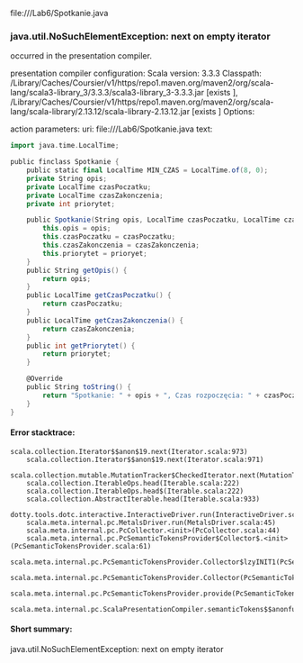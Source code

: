 file://<WORKSPACE>/Lab6/Spotkanie.java
### java.util.NoSuchElementException: next on empty iterator

occurred in the presentation compiler.

presentation compiler configuration:
Scala version: 3.3.3
Classpath:
<HOME>/Library/Caches/Coursier/v1/https/repo1.maven.org/maven2/org/scala-lang/scala3-library_3/3.3.3/scala3-library_3-3.3.3.jar [exists ], <HOME>/Library/Caches/Coursier/v1/https/repo1.maven.org/maven2/org/scala-lang/scala-library/2.13.12/scala-library-2.13.12.jar [exists ]
Options:



action parameters:
uri: file://<WORKSPACE>/Lab6/Spotkanie.java
text:
```scala
import java.time.LocalTime;

public finclass Spotkanie {
    public static final LocalTime MIN_CZAS = LocalTime.of(8, 0);
    private String opis;
    private LocalTime czasPoczatku;
    private LocalTime czasZakonczenia;
    private int priorytet;

    public Spotkanie(String opis, LocalTime czasPoczatku, LocalTime czasZakonczenia, int prioryet) {
        this.opis = opis;
        this.czasPoczatku = czasPoczatku;
        this.czasZakonczenia = czasZakonczenia;
        this.priorytet = prioryet;
    }
    public String getOpis() {
        return opis;
    }
    public LocalTime getCzasPoczatku() {
        return czasPoczatku;
    }
    public LocalTime getCzasZakonczenia() {
        return czasZakonczenia;
    }
    public int getPriorytet() {
        return priorytet;
    }

    @Override
    public String toString() {
        return "Spotkanie: " + opis + ", Czas rozpoczęcia: " + czasPoczatku + ", Czas zakończenia: " + czasZakonczenia + ", Priorytet: " + priorytet + "\n";
    }
}

```



#### Error stacktrace:

```
scala.collection.Iterator$$anon$19.next(Iterator.scala:973)
	scala.collection.Iterator$$anon$19.next(Iterator.scala:971)
	scala.collection.mutable.MutationTracker$CheckedIterator.next(MutationTracker.scala:76)
	scala.collection.IterableOps.head(Iterable.scala:222)
	scala.collection.IterableOps.head$(Iterable.scala:222)
	scala.collection.AbstractIterable.head(Iterable.scala:933)
	dotty.tools.dotc.interactive.InteractiveDriver.run(InteractiveDriver.scala:168)
	scala.meta.internal.pc.MetalsDriver.run(MetalsDriver.scala:45)
	scala.meta.internal.pc.PcCollector.<init>(PcCollector.scala:44)
	scala.meta.internal.pc.PcSemanticTokensProvider$Collector$.<init>(PcSemanticTokensProvider.scala:61)
	scala.meta.internal.pc.PcSemanticTokensProvider.Collector$lzyINIT1(PcSemanticTokensProvider.scala:61)
	scala.meta.internal.pc.PcSemanticTokensProvider.Collector(PcSemanticTokensProvider.scala:61)
	scala.meta.internal.pc.PcSemanticTokensProvider.provide(PcSemanticTokensProvider.scala:90)
	scala.meta.internal.pc.ScalaPresentationCompiler.semanticTokens$$anonfun$1(ScalaPresentationCompiler.scala:110)
```
#### Short summary: 

java.util.NoSuchElementException: next on empty iterator